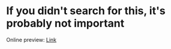 <h1>If you didn't search for this, it's probably not important</h2>

Online preview: <a href="https://teleportatin-toast.github.io/BeamRP-doc/">Link</a>
